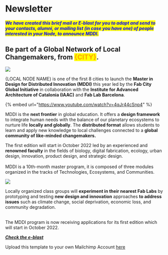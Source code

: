 # Newsletter

#### _<mark style="color:blue;">We have created this brief mail or E-blast for you to adapt and send to your contacts, alumni, or mailing list (in case you have one) of people interested in your Node, to announce MDDI.</mark>_

## Be part of a Global Network of Local Changemakers, from <mark style="color:orange;">{CITY}</mark>.

![](<../.gitbook/assets/Copy of FabCity\_Network-bioregions.png>)

{LOCAL NODE NAME} is one of the first 8 cities to launch the **Master in Design for Distributed Innovation (MDDI)** this year led by the **Fab City Global Initiative** in collaboration with the **Institute for Advanced Architecture of Catalonia (IAAC)** and **Fab Lab Barcelona**. ​​

{% embed url="https://www.youtube.com/watch?v=4qJr44cSnp4" %}

MDDI is the **next frontier** in global education. It offers a **design framework** to integrate human needs with the balance of our planetary ecosystems to nurture life **locally and globally**. The **distributed format** allows students to learn and apply new knowledge to local challenges connected to a **global community of like-minded changemakers.**\
&#x20;

The first edition will start in October 2022 led by an experienced and **renowned faculty** in the fields of biology, digital fabrication, ecology, urban design, innovation, product design, and strategic design.\
\
MDDI is a 10th-month master program, it is composed of three modules organized in the tracks of Technologies, Ecosystems, and Communities.

![](<../.gitbook/assets/Copy of mddi\_booklet\_official012 (1).png>)

Locally organized class groups will **experiment in their nearest Fab Labs** by prototyping and testing **new design and innovation** approaches **to address issues** such as climate change, social deprivation, economic loss, and community degradation.

\
The MDDI program is now receiving applications for its first edition which will start in October  2022.



__[_Check the e-blast_ ](https://us12.campaign-archive.com/?u=9fda6809b952c81883e74c723\&id=1d032d317d)__

Upload this template to your own Mailchimp Account [here](https://us12.admin.mailchimp.com/templates/share?id=91464393\_7cd441df5d69d1521b74\_us12)
